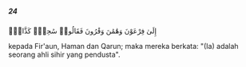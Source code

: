 ##### 24

<span class="ayah">إِلَىٰ فِرْعَوْنَ وَهَٰمَٰنَ وَقَٰرُونَ فَقَالُوا۟ سَٰحِرٌۭ كَذَّابٌۭ</span>

<span class="ayah_translation">kepada Fir'aun, Haman dan Qarun; maka mereka berkata: "(Ia) adalah seorang ahli sihir yang pendusta".</span>
